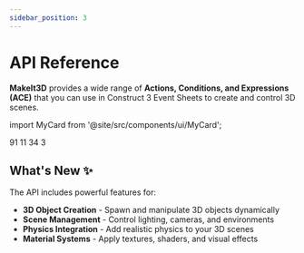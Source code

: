```yaml
---
sidebar_position: 3
---
```


# API Reference

**MakeIt3D** provides a wide range of **Actions, Conditions, and Expressions (ACE)** 
that you can use in Construct 3 Event Sheets to create and control 3D scenes.

import MyCard from '@site/src/components/ui/MyCard';

<div style={{
  display: 'grid',
  gridTemplateColumns: 'repeat(auto-fit, minmax(280px, 1fr))',
  gap: '2rem',
  padding: '2rem 0',
  marginTop: '2rem'
}}>
  <MyCard title="Actions" variant="actions" subtitle="Available Methods" href="/docs/aces/actions">
    91
  </MyCard>
  <MyCard title="Conditions" variant="conditions" subtitle="Logic Checks" href="/docs/aces/conditions">
    11
  </MyCard>
  <MyCard title="Expressions" variant="expressions" subtitle="Data Getters" href="/docs/aces/expressions">
    34
  </MyCard>
    <MyCard title="Plugin Properties" variant="properties" subtitle="Properties" href="/docs/aces/properties">
    3
  </MyCard>
</div>

## What's New ✨

The API includes powerful features for:
- **3D Object Creation** - Spawn and manipulate 3D objects dynamically
- **Scene Management** - Control lighting, cameras, and environments  
- **Physics Integration** - Add realistic physics to your 3D scenes
- **Material Systems** - Apply textures, shaders, and visual effects
